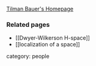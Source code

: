 [Tilman Bauer's Homepage](https://people.kth.se/~tilmanb/)

### Related pages

* [[Dwyer-Wilkerson H-space]]
* [[localization of a space]]

category: people